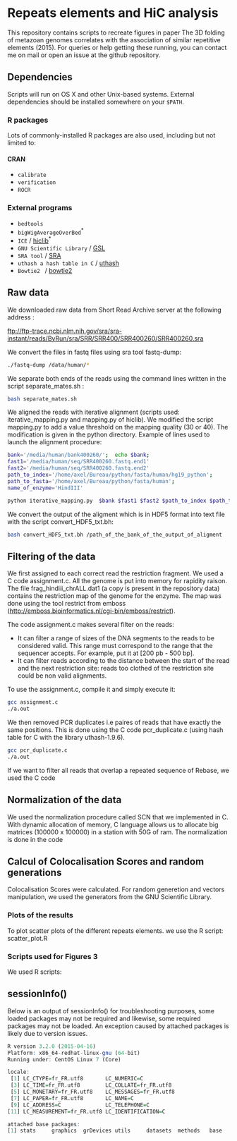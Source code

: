 # Repeats elements and HiC analysis
This repository contains scripts to recreate figures in paper The 3D folding of metazoan genomes correlates with the association of similar repetitive elements (2015). For queries or help getting these running, you can contact me on mail or open an issue at the github repository.


## Dependencies

Scripts will run on OS X and other Unix-based systems. External dependencies should be installed somewhere on your `$PATH`.

### R packages

Lots of commonly-installed R packages are also used, including but not limited to: 

#### CRAN

* `calibrate`
* `verification`
* `ROCR`

### External programs

* `bedtools`
* `bigWigAverageOverBed`<sup>*</sup>
* `ICE` / [hiclib](http://mirnylab.bitbucket.org/hiclib)<sup>*</sup>
* `GNU Scientific Library` / [GSL](http://www.gnu.org/software/gsl/) 
* `SRA tool` / [SRA](http://trace.ncbi.nlm.nih.gov/Traces/sra/sra.cgi?cmd=show&f=software&m=software&s=software)
* `uthash a hash table in C` / [uthash](https://troydhanson.github.io/uthash/userguide.html)
* `Bowtie2 ` / [bowtie2](http://bowtie-bio.sourceforge.net/bowtie2/index.shtml)


## Raw data
We downloaded raw data from Short Read Archive server at the following address :

ftp://ftp-trace.ncbi.nlm.nih.gov/sra/sra-instant/reads/ByRun/sra/SRR/SRR400/SRR400260/SRR400260.sra

We convert the files in fastq files using sra tool fastq-dump:   

```bash
./fastq-dump /data/human/*
```
We separate both ends of the reads using the command lines written in the script separate_mates.sh :
```bash
bash separate_mates.sh
```
We aligned the reads with iterative alignment (scripts used: iterative_mapping.py and mapping.py of hiclib). 
We modified the script mapping.py to add a value threshold on the mapping quality (30 or 40). The modification is given in the python directory. 
Example of lines used to launch the alignment procedure:
```bash
bank='/media/human/bank400260/';  echo $bank; 
fast1='/media/human/seq/SRR400260.fastq.end1'
fast2='/media/human/seq/SRR400260.fastq.end2' 
path_to_index='/home/axel/Bureau/python/fasta/human/hg19_python';
path_to_fasta='/home/axel/Bureau/python/fasta/human';
name_of_enzyme='HindIII'

python iterative_mapping.py  $bank $fast1 $fast2 $path_to_index $path_to_fasta $name_of_enzyme 
```

We convert the output of the aligment which is in HDF5 format into text file with the script convert_HDF5_txt.bh:

```bash
bash convert_HDF5_txt.bh /path_of_the_bank_of_the_output_of_aligment
```

## Filtering of the data

We first assigned to each correct read the restriction fragment. We used a C code assignment.c. 
All the genome is put into memory for rapidity raison. The file frag_hindiii_chrALL.dat1 (a copy is present in the repository data) contains the restriction map of the genome for the enzyme. The map was done using the tool restrict from emboss (http://emboss.bioinformatics.nl/cgi-bin/emboss/restrict).

The code assignment.c makes several filter on the reads: 
- It can filter a range of sizes of the DNA segments to the reads to be considered valid. This range must correspond to the range that the sequencer accepts. For example, put it at [200 pb - 500 bp].
- It can filter reads according to the distance between the start of the read and the next restriction site: reads too clothed of the restriction site could be non valid alignments. 

To use the assignment.c, compile it and simply execute it:
```bash
gcc assignment.c
./a.out
```

We then removed PCR duplicates i.e paires of reads that have exactly the same positions. This is done using the C code pcr_duplicate.c (using hash table for C with the library uthash-1.9.6).
```bash
gcc pcr_duplicate.c
./a.out
```
If we want to filter all reads that overlap a repeated sequence of Rebase, we used the C code


## Normalization of the data
We used the normalization procedure called SCN that we implemented in C. 
With dynamic allocation of memory, C language allows us to allocate big matrices (100000 x 100000) in a station with 50G of ram. The normalization is done in the code 

## Calcul of Colocalisation Scores and random generations

Colocalisation Scores were calculated. 
For random generetion and vectors manipulation, we used the generators from the GNU Scientific Library. 

### Plots of the results
To plot scatter plots of the different repeats elements. we use the R script: scatter_plot.R


### Scripts used for Figures 3
We used R scripts:



## sessionInfo()

Below is an output of sessionInfo() for troubleshooting purposes, some loaded packages may not be required and likewise, some required packages may not be loaded. An exception caused by attached packages is likely due to version issues.
```r
R version 3.2.0 (2015-04-16)
Platform: x86_64-redhat-linux-gnu (64-bit)
Running under: CentOS Linux 7 (Core)

locale:
 [1] LC_CTYPE=fr_FR.utf8       LC_NUMERIC=C             
 [3] LC_TIME=fr_FR.utf8        LC_COLLATE=fr_FR.utf8    
 [5] LC_MONETARY=fr_FR.utf8    LC_MESSAGES=fr_FR.utf8   
 [7] LC_PAPER=fr_FR.utf8       LC_NAME=C                
 [9] LC_ADDRESS=C              LC_TELEPHONE=C           
[11] LC_MEASUREMENT=fr_FR.utf8 LC_IDENTIFICATION=C      

attached base packages:
[1] stats     graphics  grDevices utils     datasets  methods   base  
```
